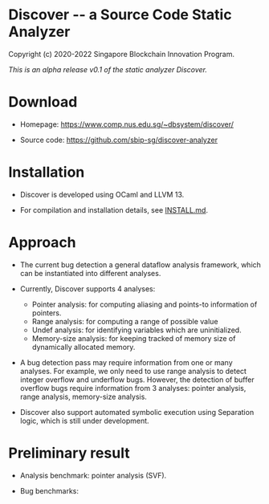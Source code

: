Discover -- a Source Code Static Analyzer
========================================================

Copyright (c) 2020-2022 Singapore Blockchain Innovation Program.

*This is an alpha release v0.1 of the static analyzer Discover.*

# Download

- Homepage: https://www.comp.nus.edu.sg/~dbsystem/discover/

- Source code: https://github.com/sbip-sg/discover-analyzer


# Installation

- Discover is developed using OCaml and LLVM 13.

- For compilation and installation details, see [INSTALL.md](../../INSTALL.md).

# Approach

- The current bug detection a general dataflow analysis framework, which can be
  instantiated into different analyses.

- Currently, Discover supports 4 analyses:
  + Pointer analysis: for computing aliasing and points-to information of
    pointers.
  + Range analysis: for computing a range of possible value
  + Undef analysis: for identifying variables which are uninitialized.
  + Memory-size analysis: for keeping tracked of memory size of dynamically
    allocated memory.

- A bug detection pass may require information from one or many analyses. For
  example, we only need to use range analysis to detect integer overflow and
  underflow bugs. However, the detection of buffer overflow bugs require
  information from 3 analyses: pointer analysis, range analysis, memory-size
  analysis.

- Discover also support automated symbolic execution using Separation logic,
  which is still under development.

# Preliminary result

- Analysis benchmark: pointer analysis (SVF).

- Bug benchmarks:
